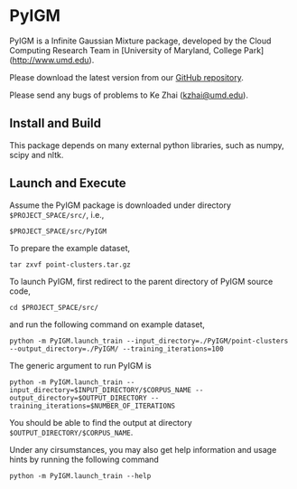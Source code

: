 PyIGM
==========

PyIGM is a Infinite Gaussian Mixture package, developed by the Cloud Computing Research Team in [University of Maryland, College Park] (http://www.umd.edu).

Please download the latest version from our [GitHub repository](https://github.com/kzhai/PyIGM).

Please send any bugs of problems to Ke Zhai (kzhai@umd.edu).

Install and Build
----------

This package depends on many external python libraries, such as numpy, scipy and nltk.

Launch and Execute
----------

Assume the PyIGM package is downloaded under directory ```$PROJECT_SPACE/src/```, i.e., 

	$PROJECT_SPACE/src/PyIGM

To prepare the example dataset,

	tar zxvf point-clusters.tar.gz

To launch PyIGM, first redirect to the parent directory of PyIGM source code,

	cd $PROJECT_SPACE/src/

and run the following command on example dataset,

	python -m PyIGM.launch_train --input_directory=./PyIGM/point-clusters --output_directory=./PyIGM/ --training_iterations=100

The generic argument to run PyIGM is

	python -m PyIGM.launch_train --input_directory=$INPUT_DIRECTORY/$CORPUS_NAME --output_directory=$OUTPUT_DIRECTORY --training_iterations=$NUMBER_OF_ITERATIONS

You should be able to find the output at directory ```$OUTPUT_DIRECTORY/$CORPUS_NAME```.

Under any cirsumstances, you may also get help information and usage hints by running the following command

	python -m PyIGM.launch_train --help
